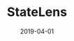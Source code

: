 ---
title: StateLens
fulltitle: "StateLens: A Reverse Engineering Solution to Making Existing Dynamic Touchscreens Accessible"
authors: Anhong Guo, Junhan Kong, Michael Rivera, Frank F. Xu, Jeffrey P. Bigham
conference: UIST 2019
date: 2019-04-01
img: roundicons.png
thumbnail: roundicons-thumbnail.png
alt: image-alt
project-date: April 2019
description: Lorem ipsum dolor sit amet, usu cu alterum nominavi lobortis. At duo novum diceret. Tantas apeirian vix et, usu sanctus postulant inciderint ut, populo diceret necessitatibus in vim. Cu eum dicam feugiat noluisse.

---